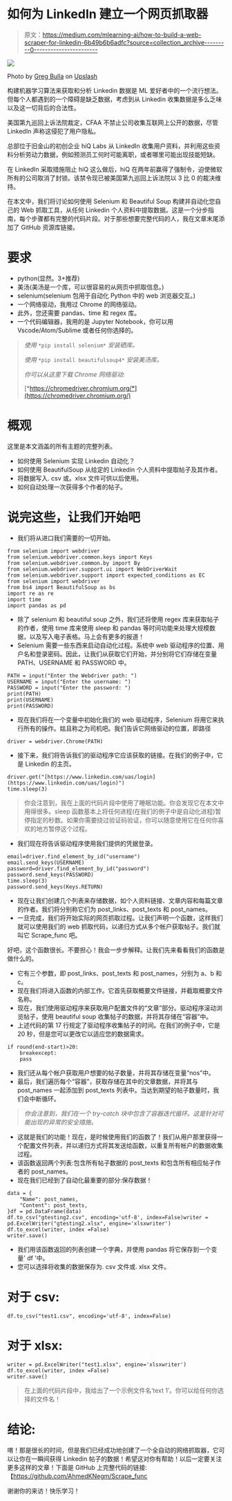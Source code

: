 # 如何为 LinkedIn 建立一个网页抓取器

> 原文：<https://medium.com/mlearning-ai/how-to-build-a-web-scraper-for-linkedin-6b49b6b6adfc?source=collection_archive---------0----------------------->

![](img/5133bae5994d3c8e1d9f0bd580212f17.png)

Photo by [Greg Bulla](https://unsplash.com/@gregbulla) on [Upslash](https://unsplash.com/)

构建机器学习算法来获取和分析 Linkedin 数据是 ML 爱好者中的一个流行想法。但每个人都遇到的一个障碍是缺乏数据，考虑到从 Linkedin 收集数据是多么乏味以及这一切背后的合法性。

美国第九巡回上诉法院裁定，CFAA 不禁止公司收集互联网上公开的数据，尽管 LinkedIn 声称这侵犯了用户隐私。

总部位于旧金山的初创企业 hiQ Labs 从 LinkedIn 收集用户资料，并利用这些资料分析劳动力数据，例如预测员工何时可能离职，或者哪里可能出现技能短缺。

在 LinkedIn 采取措施阻止 hiQ 这么做后，hiQ 在两年前赢得了强制令，迫使微软所有的公司取消了封锁。该禁令现已被美国第九巡回上诉法院以 3 比 0 的裁决维持。

在本文中，我们将讨论如何使用 Selenium 和 Beautiful Soup 构建并自动化您自己的 Web 抓取工具，从任何 Linkedin 个人资料中提取数据。这是一个分步指南，每个步骤都有完整的代码片段。对于那些想要完整代码的人，我在文章末尾添加了 GitHub 资源库链接。

# 要求

*   python(显然。3+推荐)
*   美汤(美汤是一个库，可以很容易的从网页中抓取信息。)
*   selenium(selenium 包用于自动化 Python 中的 web 浏览器交互。)
*   一个网络驱动，我用过 Chrome 的网络驱动。
*   此外，您还需要 pandas、time 和 regex 库。
*   一个代码编辑器，我用的是 Jupyter Notebook，你可以用 Vscode/Atom/Sublime 或者任何你选择的。

> *使用* `*pip install selenium*` *安装硒库。*
> 
> *使用* `*pip install beautifulsoup4*` *安装美汤库。*
> 
> *你可以从这里下载 Chrome 网络驱动:*
> 
> [*https://chromedriver.chromium.org/*](https://chromedriver.chromium.org/)

# 概观

这里是本文涵盖的所有主题的完整列表。

*   如何使用 Selenium 实现 Linkedin 自动化？
*   如何使用 BeautifulSoup 从给定的 Linkedin 个人资料中提取帖子及其作者。
*   将数据写入. csv 或。xlsx 文件可供以后使用。
*   如何自动处理一次获得多个作者的帖子。

# 说完这些，让我们开始吧

*   我们将从进口我们需要的一切开始。

```
from selenium import webdriver
from selenium.webdriver.common.keys import Keys
from selenium.webdriver.common.by import By
from selenium.webdriver.support.ui import WebDriverWait
from selenium.webdriver.support import expected_conditions as EC
from selenium import webdriver
from bs4 import BeautifulSoup as bs
import re as re
import time
import pandas as pd
```

*   除了 selenium 和 beautiful soup 之外，我们还将使用 regex 库来获取帖子的作者，使用 time 库来使用 sleep 和 pandas 等时间功能来处理大规模数据，以及写入电子表格。马上会有更多的报道！
*   Selenium 需要一些东西来启动自动化过程。系统中 web 驱动程序的位置、用户名和登录密码。因此，让我们从获取它们开始，并分别将它们存储在变量 PATH、USERNAME 和 PASSWORD 中。

```
PATH = input("Enter the Webdriver path: ")
USERNAME = input("Enter the username: ")
PASSWORD = input("Enter the password: ")
print(PATH)
print(USERNAME)
print(PASSWORD)
```

*   现在我们将在一个变量中初始化我们的 web 驱动程序，Selenium 将用它来执行所有的操作。姑且称之为司机吧。我们告诉它网络驱动的位置，即路径

```
driver = webdriver.Chrome(PATH)
```

*   接下来，我们将告诉我们的驱动程序它应该获取的链接。在我们的例子中，它是 Linkedin 的主页。

```
driver.get("[https://www.linkedin.com/uas/login](https://www.linkedin.com/uas/login)")
time.sleep(3)
```

> 你会注意到，我在上面的代码片段中使用了睡眠功能。你会发现它在本文中用得很多。sleep 函数基本上将任何进程(在我们的例子中是自动化进程)暂停指定的秒数。如果你需要绕过验证码验证，你可以随意使用它在任何你喜欢的地方暂停这个过程。

*   我们现在将告诉驱动程序使用我们提供的凭据登录。

```
email=driver.find_element_by_id("username")
email.send_keys(USERNAME)
password=driver.find_element_by_id("password")
password.send_keys(PASSWORD)
time.sleep(3)
password.send_keys(Keys.RETURN)
```

*   现在让我们创建几个列表来存储数据，如个人资料链接、文章内容和每篇文章的作者。我们将分别称它们为 post_links、post_texts 和 post_names。
*   一旦完成，我们将开始实际的网页抓取过程。让我们声明一个函数，这样我们就可以使用我们的 web 抓取代码，以递归方式从多个帐户获取帖子。我们就叫它 Scrape_func 吧。

好吧，这个函数很长。不要担心！我会一步步解释。让我们先来看看我们的函数是做什么的。

*   它有三个参数，即 post_links、post_texts 和 post_names，分别为 a、b 和 c。
*   现在我们将进入函数的内部工作。它首先获取概要文件链接，并截取概要文件名称。
*   现在，我们使用驱动程序来获取用户配置文件的“文章”部分。驱动程序滚动浏览帖子，使用 beautiful soup 收集帖子的数据，并将其存储在“容器”中。
*   上述代码的第 17 行规定了驱动程序收集帖子的时间。在我们的例子中，它是 20 秒，但是您可以更改它以适应您的数据需求。

```
if round(end-start)>20:        
    breakexcept:
    pass
```

*   我们还从每个帐户获取用户想要的帖子数量，并将其存储在变量“nos”中。
*   最后，我们遍历每个“容器”，获取存储在其中的文章数据，并将其与 post_names 一起添加到 post_texts 列表中。当达到期望的帖子数量时，我们会中断循环。

> *你会注意到，我们在一个 try-catch 块中包含了容器迭代循环。这是针对可能出现的异常的安全措施。*

*   这就是我们的功能！现在，是时候使用我们的函数了！我们从用户那里获得一个配置文件列表，并以递归方式将其发送给函数，以重复所有帐户的数据收集过程。
*   该函数返回两个列表:包含所有帖子数据的 post_texts 和包含所有相应帖子作者的 post_names。
*   现在我们已经到了自动化最重要的部分:保存数据！

```
data = {
    "Name": post_names,
    "Content": post_texts,
}df = pd.DataFrame(data)
df.to_csv("gtesting2.csv", encoding='utf-8', index=False)writer = pd.ExcelWriter("gtesting2.xlsx", engine='xlsxwriter')
df.to_excel(writer, index =False)
writer.save()
```

*   我们用该函数返回的列表创建一个字典，并使用 pandas 将它保存到一个变量' df '中。
*   您可以选择将收集的数据保存为. csv 文件或. xlsx 文件。

# 对于 csv:

```
df.to_csv("test1.csv", encoding='utf-8', index=False)
```

# 对于 xlsx:

```
writer = pd.ExcelWriter("test1.xlsx", engine='xlsxwriter')
df.to_excel(writer, index =False)
writer.save()
```

> 在上面的代码片段中，我给出了一个示例文件名‘text 1’。你可以给任何你选择的文件名！

# 结论:

唷！那是很长的时间，但是我们已经成功地创建了一个全自动的网络抓取器，它可以让你在一瞬间获得 Linkedin 帖子的数据！希望这对你有帮助！以后一定要关注更多这样的文章！下面是 GitHub 上完整代码的链接:【https://github.com/AhmedKNegm/Scrape_func

谢谢你的来访！快乐学习！